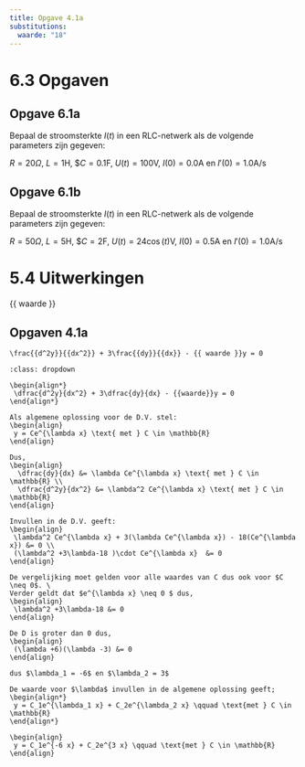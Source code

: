```yaml
---
title: Opgave 4.1a
substitutions:
  waarde: "18"
---
```


# 6.3 Opgaven

## Opgave 6.1a

Bepaal de stroomsterkte $I(t)$ in een RLC-netwerk als de volgende parameters zijn gegeven:

$R = 20$$\Omega$, $L=1$H, $$C =0.1$F, $U(t)=100$V, $I(0)=0.0$A en $I'(0)=1.0$A/s

## Opgave 6.1b

Bepaal de stroomsterkte $I(t)$ in een RLC-netwerk als de volgende parameters zijn gegeven:

$R = 50$$\Omega$, $L=5$H, $$C =2$F, $U(t)=24 \cos(t)$V, $I(0)=0.5$A en $I'(0)=1.0$A/s




# 5.4 Uitwerkingen

{{ waarde }}

## Opgaven 4.1a

```{math}
\frac{{d^2y}}{{dx^2}} + 3\frac{{dy}}{{dx}} - {{ waarde }}y = 0
```

```{admonition} Uitwerkingen
:class: dropdown

\begin{align*}
 \dfrac{d^2y}{dx^2} + 3\dfrac{dy}{dx} - {{waarde}}y = 0
\end{align*}

Als algemene oplossing voor de D.V. stel:
\begin{align}
 y = Ce^{\lambda x} \text{ met } C \in \mathbb{R}
\end{align}

Dus,
\begin{align}
  \dfrac{dy}{dx} &= \lambda Ce^{\lambda x} \text{ met } C \in \mathbb{R} \\
  \dfrac{d^2y}{dx^2} &= \lambda^2 Ce^{\lambda x} \text{ met } C \in \mathbb{R}
\end{align}

Invullen in de D.V. geeft:
\begin{align}
 \lambda^2 Ce^{\lambda x} + 3(\lambda Ce^{\lambda x}) - 18(Ce^{\lambda x}) &= 0 \\
 (\lambda^2 +3\lambda-18 )\cdot Ce^{\lambda x}  &= 0
\end{align}

De vergelijking moet gelden voor alle waardes van C dus ook voor $C \neq 0$. \
Verder geldt dat $e^{\lambda x} \neq 0 $ dus,
\begin{align}
 \lambda^2 +3\lambda-18 &= 0
\end{align}

De D is groter dan 0 dus,
\begin{align}
 (\lambda +6)(\lambda -3) &= 0
\end{align}

dus $\lambda_1 = -6$ en $\lambda_2 = 3$

De waarde voor $\lambda$ invullen in de algemene oplossing geeft;
\begin{align*}
 y = C_1e^{\lambda_1 x} + C_2e^{\lambda_2 x} \qquad \text{met } C \in \mathbb{R}
\end{align*}

\begin{align}
 y = C_1e^{-6 x} + C_2e^{3 x} \qquad \text{met } C \in \mathbb{R}
\end{align}
```
